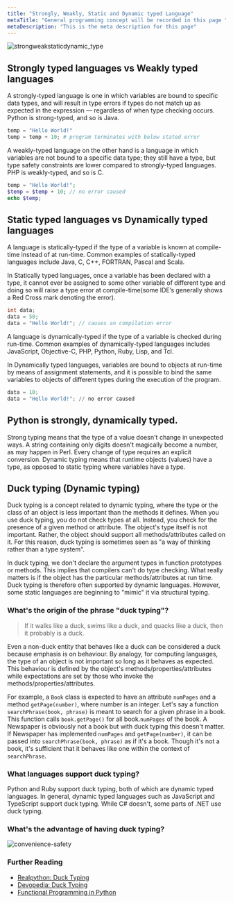```yaml
---
title: "Strongly, Weakly, Static and Dynamic typed Language"
metaTitle: "General programming concept will be recorded in this page "
metaDescription: "This is the meta description for this page"
---
```


![strongweakstaticdynamic_type](/img/web-development/programming/strongweakstaticdynamic_type.png)

## Strongly typed languages vs Weakly typed languages
A strongly-typed language is one in which variables are bound to specific data types, and will result in type errors if types do not match up as expected in the expression — regardless of when type checking occurs. Python is strong-typed, and so is Java.
```python
temp = "Hello World!"
temp = temp + 10; # program terminates with below stated error
```

A weakly-typed language on the other hand is a language in which variables are not bound to a specific data type; they still have a type, but type safety constraints are lower compared to strongly-typed languages. PHP is weakly-typed, and so is C.
```php
temp = "Hello World!";
$temp = $temp + 10; // no error caused
echo $temp;
```

## Static typed languages vs Dynamically typed languages 
A language is statically-typed if the type of a variable is known at compile-time instead of at run-time. Common examples of statically-typed languages include Java, C, C++, FORTRAN, Pascal and Scala.

In Statically typed languages, once a variable has been declared with a type, it cannot ever be assigned to some other variable of different type and doing so will raise a type error at compile-time(some IDE’s generally shows a Red Cross mark denoting the error).

```java
int data;
data = 50;
data = "Hello World!"; // causes an compilation error
```

A language is dynamically-typed if the type of a variable is checked during run-time. Common examples of dynamically-typed languages includes JavaScript, Objective-C, PHP, Python, Ruby, Lisp, and Tcl.

In Dynamically typed languages, variables are bound to objects at run-time by means of assignment statements, and it is possible to bind the same variables to objects of different types during the execution of the program.
```python
data = 10;
data = "Hello World!"; // no error caused
```

## Python is strongly, dynamically typed.

Strong typing means that the type of a value doesn't change in unexpected ways. A string containing only digits doesn't magically become a number, as may happen in Perl. Every change of type requires an explicit conversion.
Dynamic typing means that runtime objects (values) have a type, as opposed to static typing where variables have a type.



## Duck typing (Dynamic typing)

Duck typing is a concept related to dynamic typing, where the type or the class of an object is less important than the methods it defines. When you use duck typing, you do not check types at all. Instead, you check for the presence of a given method or attribute. The object's type itself is not important. Rather, the object should support all methods/attributes called on it. For this reason, duck typing is sometimes seen as "a way of thinking rather than a type system".

In duck typing, we don't declare the argument types in function prototypes or methods. This implies that compilers can't do type checking. What really matters is if the object has the particular methods/attributes at run time. Duck typing is therefore often supported by dynamic languages. However, some static languages are beginning to "mimic" it via structural typing.


### What's the origin of the phrase "duck typing"?

> If it walks like a duck, swims like a duck, and quacks like a duck, then it probably is a duck.

Even a non-duck entity that behaves like a duck can be considered a duck because emphasis is on behaviour. By analogy, for computing languages, the type of an object is not important so long as it behaves as expected. This behaviour is defined by the object's methods/properties/attributes while expectations are set by those who invoke the methods/properties/attributes.

For example, a `Book` class is expected to have an attribute `numPages` and a method `getPage(number)`, where number is an integer. Let's say a function `searchPhrase(book, phrase)` is meant to search for a given phrase in a book. This function calls `book.getPage()` for all book.`numPages` of the book. A Newspaper is obviously not a book but with duck typing this doesn't matter. If Newspaper has implemented `numPages` and `getPage(number)`, it can be passed into `searchPhrase(book, phrase)` as if it's a book. Though it's not a book, it's sufficient that it behaves like one within the context of `searchPhrase`.

### What languages support duck typing?
Python and Ruby support duck typing, both of which are dynamic typed languages. In general, dynamic typed languages such as JavaScript and TypeScript support duck typing. While C# doesn't, some parts of .NET use duck typing.

### What's the advantage of having duck typing?
![convenience-safety](/img/web-development/programming/convenience-safety.png)


### Further Reading
- [Realpython: Duck Typing](https://realpython.com/lessons/duck-typing/#:~:text=Duck%20typing%20is%20a%20concept,a%20given%20method%20or%20attribute.) 
- [Devopedia: Duck Typing](https://devopedia.org/duck-typing) 
- [Functional Programming in Python](https://stackabuse.com/functional-programming-in-python/)
